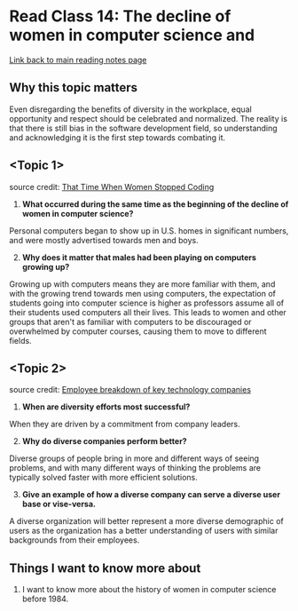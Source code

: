 # Read Class 14: The decline of women in computer science and 
  [Link back to main reading notes page](https://julian-gallegos.github.io/reading-notes/)


## Why this topic matters

Even disregarding the benefits of diversity in the workplace, equal opportunity and respect should be celebrated and normalized. The reality is that there is still bias in the software development field, so understanding and acknowledging it is the first step towards combating it.


## <Topic 1>

source credit: [That Time When Women Stopped Coding](https://www.npr.org/sections/money/2014/10/21/357629765/when-women-stopped-coding)
   
   
   1. **What occurred during the same time as the beginning of the decline of women in computer science?**

Personal computers began to show up in U.S. homes in significant numbers, and were mostly advertised towards men and boys.

   
   2. **Why does it matter that males had been playing on computers growing up?**

Growing up with computers means they are more familiar with them, and with the growing trend towards men using computers, the expectation of students going into computer science is higher as professors assume all of their students used computers all their lives. This leads to women and other groups that aren't as familiar with computers to be discouraged or overwhelmed by computer courses, causing them to move to different fields. 


## <Topic 2>

source credit: [Employee breakdown of key technology companies](https://informationisbeautiful.net/visualizations/diversity-in-tech/)
   1. **When are diversity efforts most successful?**

When they are driven by a commitment from company leaders.


   2. **Why do diverse companies perform better?**

Diverse groups of people bring in more and different ways of seeing problems, and with many different ways of thinking the problems are typically solved faster with more efficient solutions.


   3. **Give an example of how a diverse company can serve a diverse user base or vise-versa.**

A diverse organization will better represent a more diverse demographic of users as the organization has a better understanding of users with similar backgrounds from their employees.


## Things I want to know more about
   1. I want to know more about the history of women in computer science before 1984.
